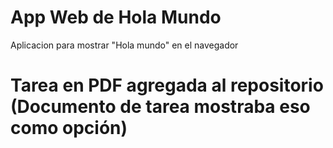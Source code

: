 # App Web de Hola Mundo

Aplicacion para mostrar "Hola mundo" en el navegador

# Tarea en PDF agregada al repositorio (Documento de tarea mostraba eso como opción)

